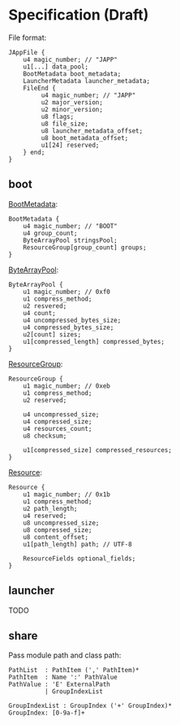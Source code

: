 # Specification (Draft)

File format:

```
JAppFile {
    u4 magic_number; // "JAPP"
    u1[...] data_pool;
    BootMetadata boot_metadata;
    LauncherMetadata launcher_metadata;
    FileEnd {
         u4 magic_number; // "JAPP"
         u2 major_version;
         u2 minor_version;
         u8 flags;
         u8 file_size;
         u8 launcher_metadata_offset;
         u8 boot_metadata_offset;
         u1[24] reserved;
    } end;
}
```

## boot

[BootMetadata](boot/src/main/java/org/glavo/japp/boot/JAppBootMetadata.java):

```
BootMetadata {
    u4 magic_number; // "BOOT"
    u4 group_count;
    ByteArrayPool stringsPool;
    ResourceGroup[group_count] groups;
}
```

[ByteArrayPool]():
```
ByteArrayPool {
    u1 magic_number; // 0xf0
    u1 compress_method;
    u2 resvered;
    u4 count;
    u4 uncompressed_bytes_size;
    u4 compressed_bytes_size;
    u2[count] sizes; 
    u1[compressed_length] compressed_bytes;
}
```

[ResourceGroup](boot/src/main/java/org/glavo/japp/boot/JAppResourceGroup.java):

```
ResourceGroup {
    u1 magic_number; // 0xeb
    u1 compress_method;
    u2 reserved;
    
    u4 uncompressed_size;
    u4 compressed_size;
    u4 resources_count;
    u8 checksum;
    
    u1[compressed_size] compressed_resources;
}
```

[Resource](boot/src/main/java/org/glavo/japp/boot/JAppResource.java):

```
Resource {
    u1 magic_number; // 0x1b
    u1 compress_method;
    u2 path_length;
    u4 reserved;
    u8 uncompressed_size;
    u8 compressed_size;
    u8 content_offset;
    u1[path_length] path; // UTF-8  
    
    ResourceFields optional_fields;
}
```

## launcher

TODO

## share

Pass module path and class path:

```
PathList  : PathItem (',' PathItem)*
PathItem  : Name ':' PathValue
PathValue : 'E' ExternalPath 
          | GroupIndexList

GroupIndexList : GroupIndex ('+' GroupIndex)*
GroupIndex: [0-9a-f]+ 
```
